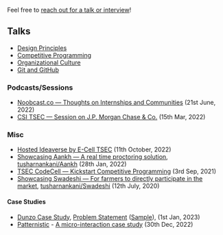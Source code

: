 Feel free to [reach out for a talk or interview](http://about.tusharnankani.com)!

## Talks

- [Design Principles](./design_principles)
- [Competitive Programming](./competitive_programming)
- [Organizational Culture](./organizational_culture)
- [Git and GitHub](./git_and_github)

### Podcasts/Sessions

- [Noobcast.co — Thoughts on Internships and Communities](https://youtu.be/NwxQEx6qjeI) (21st June, 2022)
- [CSI TSEC — Session on J.P. Morgan Chase & Co.](https://www.youtube.com/watch?v=_N9IuupYnPY) (15th Mar, 2022)

### Misc

- [Hosted Ideaverse by E-Cell TSEC](./ideaverse) (11th October, 2022)
- [Showcasing Aankh — A real time proctoring solution](https://youtu.be/IgeOx70EvOQ?t=7811), [tusharnankani/Aankh](https://tusharnankani.github.io/Aankh) (28th Jan, 2022) 
- [TSEC CodeCell — Kickstart Competitive Programming](https://youtu.be/IHPjbt2BMW8?t=5870) (3rd Sep, 2021)
- [Showcasing Swadeshi — For farmers to directly participate in the market](https://youtu.be/0dYJ3GJwcBo?t=5865), [tusharnankani/Swadeshi](https://github.com/tusharnankani/Swadeshi) (12th July, 2020)

#### Case Studies

- [Dunzo Case Study](https://docs.google.com/presentation/d/1f8rLOgItXSKxLSG-iDoYOoSyOcKTeZyW6nFr4Ab-TrU/edit?usp=sharing), [Problem Statement](https://drive.google.com/file/d/1wCPdDt8ks1dVUsmc7KI7jPWWWvUV7Wf6/view) ([Sample](https://drive.google.com/file/d/1MfNyXUsXH8o57x5Qx5SsqCfoiqEPwtpN/view)), (1st Jan, 2023) 
- [Patternistic](https://tusharnankani.github.io/patternistic) - [A micro-interaction case study](https://blog.tusharnankani.com/posts/patternistic) (30th Dec, 2022)
